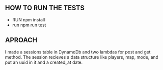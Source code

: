 ## HOW TO RUN THE TESTS


- RUN npm install
- run npm run test

## APROACH

I made a sessions table in DynamoDb and two lambdas for post and get method.
The session recieves a data structure like players, map, mode, and put an uuid in it and a created_at date.
